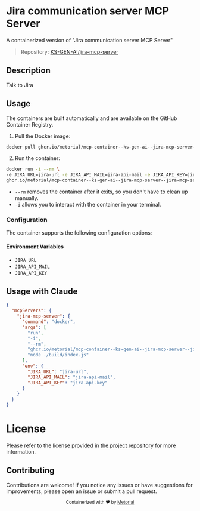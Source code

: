 
# Jira communication server MCP Server

A containerized version of "Jira communication server MCP Server"

> Repository: [KS-GEN-AI/jira-mcp-server](https://github.com/KS-GEN-AI/jira-mcp-server)

## Description

Talk to Jira


## Usage

The containers are built automatically and are available on the GitHub Container Registry.

1. Pull the Docker image:

```bash
docker pull ghcr.io/metorial/mcp-container--ks-gen-ai--jira-mcp-server--jira-mcp-server
```

2. Run the container:

```bash
docker run -i --rm \ 
-e JIRA_URL=jira-url -e JIRA_API_MAIL=jira-api-mail -e JIRA_API_KEY=jira-api-key \
ghcr.io/metorial/mcp-container--ks-gen-ai--jira-mcp-server--jira-mcp-server  "node ./build/index.js"
```

- `--rm` removes the container after it exits, so you don't have to clean up manually.
- `-i` allows you to interact with the container in your terminal.



### Configuration

The container supports the following configuration options:




#### Environment Variables

- `JIRA_URL`
- `JIRA_API_MAIL`
- `JIRA_API_KEY`




## Usage with Claude

```json
{
  "mcpServers": {
    "jira-mcp-server": {
      "command": "docker",
      "args": [
        "run",
        "-i",
        "--rm",
        "ghcr.io/metorial/mcp-container--ks-gen-ai--jira-mcp-server--jira-mcp-server",
        "node ./build/index.js"
      ],
      "env": {
        "JIRA_URL": "jira-url",
        "JIRA_API_MAIL": "jira-api-mail",
        "JIRA_API_KEY": "jira-api-key"
      }
    }
  }
}
```

# License

Please refer to the license provided in [the project repository](https://github.com/KS-GEN-AI/jira-mcp-server) for more information.

## Contributing

Contributions are welcome! If you notice any issues or have suggestions for improvements, please open an issue or submit a pull request.

<div align="center">
  <sub>Containerized with ❤️ by <a href="https://metorial.com">Metorial</a></sub>
</div>
  